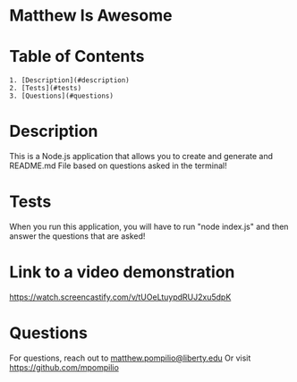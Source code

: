 # Matthew Is Awesome

# Table of Contents
    1. [Description](#description)
    2. [Tests](#tests)
    3. [Questions](#questions)

# Description
This is a Node.js application that allows you to create and generate and README.md File based on questions asked in the terminal!
        
        
# Tests
When you run this application, you will have to run "node index.js" and then answer the questions that are asked!

# Link to a video demonstration 

https://watch.screencastify.com/v/tUOeLtuypdRUJ2xu5dpK

# Questions
For questions, reach out to matthew.pompilio@liberty.edu
Or visit https://github.com/mpompilio

